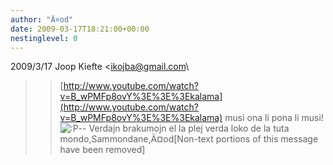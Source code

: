 ```yaml
---
author: "Ä¤od"
date: 2009-03-17T18:21:00+00:00
nestinglevel: 0
---
```

2009/3/17 Joop Kiefte <[ikojba@gmail.com](mailto://ikojba@gmail.com)\
>> [http://www.youtube.com/watch?v=B_wPMFp8ovY%3E%3E%3Ekalama](http://www.youtube.com/watch?v=B_wPMFp8ovY%3E%3E%3Ekalama) musi ona li pona li musi! ![:P](images/smilies/icon_razz.gif "Razz")\--
Verdajn brakumojn el la plej verda loko de la tuta mondo,Sammondane,Ä¤od\[Non-text portions of this message have been removed\]